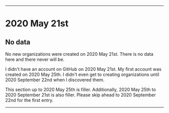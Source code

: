 
***

# 2020 May 21st

## No data

No new organizations were created on 2020 May 21st. There is no data here and there never will be.

I didn't have an account on GitHub on 2020 May 21st. My first account was created on 2020 May 25th. I didn't even get to creating organizations until 2020 September 22nd when I discovered them.

This section up to 2020 May 25th is filler. Additionally, 2020 May 25th to 2020 September 21st is also filler. Please skip ahead to 2020 September 22nd for the first entry.

***
